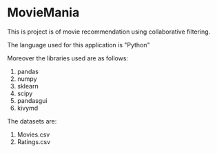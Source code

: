 # MovieMania
This is project is of movie recommendation using collaborative filtering.

The language used for this application is "Python"

Moreover the libraries used are as follows:
1. pandas
2. numpy
3. sklearn
4. scipy
5. pandasgui
6. kivymd

The datasets are:
1. Movies.csv
2. Ratings.csv
